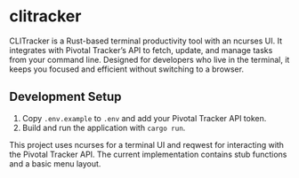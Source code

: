 # clitracker
CLITracker is a Rust-based terminal productivity tool with an ncurses UI. It integrates with Pivotal Tracker’s API to fetch, update, and manage tasks from your command line. Designed for developers who live in the terminal, it keeps you focused and efficient without switching to a browser.

## Development Setup

1. Copy `.env.example` to `.env` and add your Pivotal Tracker API token.
2. Build and run the application with `cargo run`.

This project uses ncurses for a terminal UI and reqwest for interacting with the Pivotal Tracker API. The current implementation contains stub functions and a basic menu layout.
